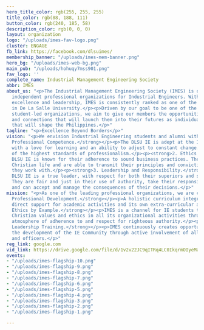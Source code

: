 ```yaml
---
hero_title_color: rgb(255, 255, 255)
title_color: rgb(88, 188, 111)
button_color: rgb(240, 185, 58)
description_color: rgb(0, 0, 0)
layout: organization
logo: "/uploads/imes-fav-logo.png"
cluster: ENGAGE
fb_link: https://facebook.com/dlsuimes/
membership_banner: "/uploads/imes-mem-banner.png"
hero_bg: "/uploads/imes-web-bg.png"
main_pub: "/uploads/hohuqy7mss901.png"
fav_logo: ''
complete_name: Industrial Management Engineering Society
abbr: IMES
about_us: "<p>The Industrial Management Engineering Society (IMES) is one of the leading
  independent professional organizations for Industrial Engineers. With 45 years of
  excellence and leadership, IMES is consistently ranked as one of the top organizations
  in De La Salle University.</p><p>Driven by our goal to be one of the most influential
  student-led organizations, we aim to give our members the opportunities, experiences,
  and connections that will launch them into their futures as individuals and professionals
  that will shape the Philippines.</p>"
tagline: "<p>Excellence Beyond Borders</p>"
vision: "<p>We envision Industrial Engineering students and alumni with:</p><p><strong>1.
  Professional Competence.</strong></p><p>The DLSU IE is adept at the IE discipline,
  with a love for learning and an ability to adjust to constant change. They are exemplars
  of the highest standards of professionalism.</p><p><strong>2. Ethics and Principle.</strong></p><p>The
  DLSU IE is known for their adherence to sound business practices. They live a good
  Christian life and are able to transmit their principles and convictions to everyone
  they work with.</p><p><strong>3. Leadership and Responsibility.</strong></p><p>The
  DLSU IE is a true leader, with respect for both their superiors and subordinates.
  They are fair and just in their use of authority, take their responsibilities seriously,
  and can accept and manage the consequences of their decisions.</p>"
mission: "<p>As one of the leading professional organizations, we are committed to:</p><p><strong>1.
  Professional Development.</strong></p><p>A holistic curriculum integrated by its
  direct support for academic activities and its own extra-curricular activities.</p><p><strong>2.
  Ethics by Example.</strong></p><p>IMES is a channel for IE students to imbibe sound
  Christian values and ethics in all its organizational activities through a healthy
  atmosphere of adherence to and respect for righteous authority.</p><p><strong>3.
  Leadership Training.</strong></p><p>IMES continuously creates opportunities for
  the development of the IE Community through active involvement of all its members
  and officers.</p>"
reg_link: google.com
vid_link: https://drive.google.com/file/d/1v2v22JC9qITRq4LC0IkqrmOIyeMa_vWG/preview
events:
- "/uploads/imes-flagship-10.png"
- "/uploads/imes-flagship-9.png"
- "/uploads/imes-flagship-8.png"
- "/uploads/imes-flagship-7.png"
- "/uploads/imes-flagship-6.png"
- "/uploads/imes-flagship-5.png"
- "/uploads/imes-flagship-4.png"
- "/uploads/imes-flagship-3.png"
- "/uploads/imes-flagship-2.png"
- "/uploads/imes-flagship-1.png"

---
```

